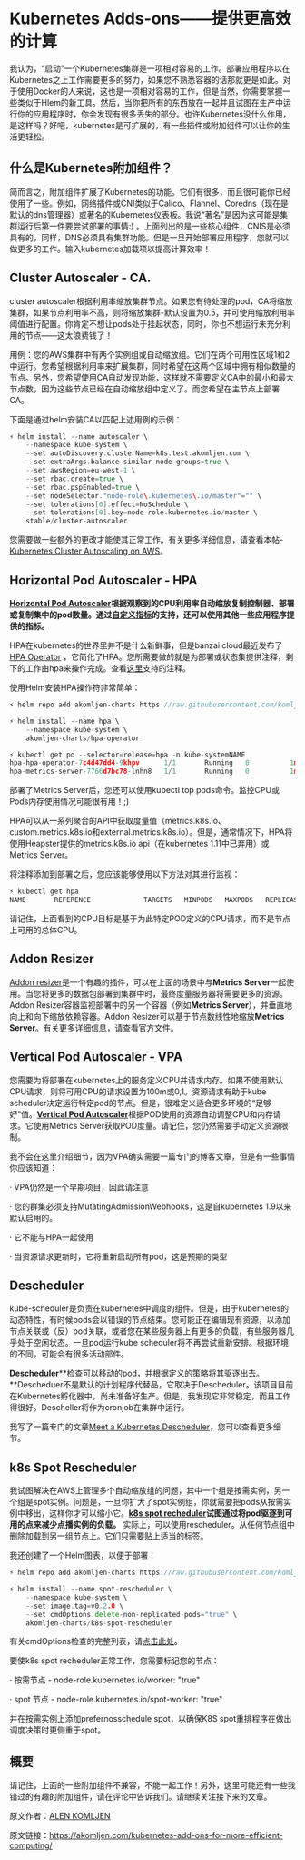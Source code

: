 # Kubernetes Adds-ons——提供更高效的计算

我认为，“启动”一个Kubernetes集群是一项相对容易的工作。部署应用程序以在Kubernetes之上工作需要更多的努力，如果您不熟悉容器的话那就更是如此。对于使用Docker的人来说，这也是一项相对容易的工作，但是当然，你需要掌握一些类似于Hlem的新工具。然后，当你把所有的东西放在一起并且试图在生产中运行你的应用程序时，你会发现有很多丢失的部分。也许Kubernetes没什么作用，是这样吗？好吧，kubernetes是可扩展的，有一些插件或附加组件可以让你的生活更轻松。 

## 什么是Kubernetes附加组件？

简而言之，附加组件扩展了Kubernetes的功能。它们有很多，而且很可能你已经使用了一些。例如，网络插件或CNI类似于Calico、Flannel、Coredns（现在是默认的dns管理器）或著名的Kubernetes仪表板。我说“著名”是因为这可能是集群运行后第一件要尝试部署的事情:) 。上面列出的是一些核心组件，CNIS是必须具有的，同样，DNS必须具有集群功能。但是一旦开始部署应用程序，您就可以做更多的工作。输入kubernetes加载项以提高计算效率！ 

## **Cluster Autoscaler - CA.**

cluster autoscaler根据利用率缩放集群节点。如果您有待处理的pod，CA将缩放集群，如果节点利用率不高，则将缩放集群-默认设置为0.5，并可使用缩放利用率阈值进行配置。你肯定不想让pods处于挂起状态，同时，你也不想运行未充分利用的节点——这太浪费钱了！

用例：您的AWS集群中有两个实例组或自动缩放组。它们在两个可用性区域1和2中运行。您希望根据利用率来扩展集群，同时希望在这两个区域中拥有相似数量的节点。另外，您希望使用CA自动发现功能，这样就不需要定义CA中的最小和最大节点数，因为这些节点已经在自动缩放组中定义了。而您希望在主节点上部署CA。 

下面是通过helm安装CA以匹配上述用例的示例： 

```go
⚡ helm install --name autoscaler \
    --namespace kube-system \
    --set autoDiscovery.clusterName=k8s.test.akomljen.com \
    --set extraArgs.balance-similar-node-groups=true \
    --set awsRegion=eu-west-1 \
    --set rbac.create=true \
    --set rbac.pspEnabled=true \
    --set nodeSelector."node-role\.kubernetes\.io/master"="" \
    --set tolerations[0].effect=NoSchedule \
    --set tolerations[0].key=node-role.kubernetes.io/master \
    stable/cluster-autoscaler
```

您需要做一些额外的更改才能使其正常工作。有关更多详细信息，请查看本帖- [Kubernetes Cluster Autoscaling on AWS](https://akomljen.com/kubernetes-cluster-autoscaling-on-aws/)。

## **Horizontal Pod Autoscaler - HPA**

 [**Horizontal Pod Autoscaler**](https://kubernetes.io/docs/tasks/run-application/horizontal-pod-autoscale/)**根据观察到的CPU利用率自动缩放复制控制器、部署或复制集中的pod数量。通过**[**自定义指标**](https://git.k8s.io/community/contributors/design-proposals/instrumentation/custom-metrics-api.md)**的支持，****还可以使用其他一些应用程序提供的指标****。** 

HPA在kubernetes的世界里并不是什么新鲜事，但是banzai cloud最近发布了[HPA Operator](https://github.com/banzaicloud/hpa-operator) ，它简化了HPA。您所需要做的就是为部署或状态集提供注释，剩下的工作由hpa来操作完成。查看[这里](https://github.com/banzaicloud/hpa-operator)支持的注释。 

使用Helm安装HPA操作符非常简单：

```go
⚡ helm repo add akomljen-charts https://raw.githubusercontent.com/komljen/helm-charts/master/charts/

⚡ helm install --name hpa \
    --namespace kube-system \
    akomljen-charts/hpa-operator

⚡ kubectl get po --selector=release=hpa -n kube-systemNAME                                  READY     STATUS    RESTARTS   AGE
hpa-hpa-operator-7c4d47dd4-9khpv      1/1       Running   0          1m
hpa-metrics-server-7766d7bc78-lnhn8   1/1       Running   0          1m
```

部署了Metrics Server后，您还可以使用kubectl top pods命令。监控CPU或Pods内存使用情况可能很有用！;)

HPA可以从一系列聚合的API中获取度量值（metrics.k8s.io、custom.metrics.k8s.io和external.metrics.k8s.io）。但是，通常情况下，HPA将使用Heapster提供的metrics.k8s.io api（在kubernetes 1.11中已弃用）或Metrics Server。

将注释添加到部署之后，您应该能够使用以下方法对其进行监视：

```go
⚡ kubectl get hpa
NAME       REFERENCE             TARGETS   MINPODS   MAXPODS   REPLICAS   AGEtest-app   Deployment/test-app   0%/70%    1         4         1          10m
```

请记住，上面看到的CPU目标是基于为此特定POD定义的CPU请求，而不是节点上可用的总体CPU。

## **Addon Resizer**

[Addon resizer](https://github.com/kubernetes/autoscaler/tree/master/addon-resizer)是一个有趣的插件，可以在上面的场景中与**Metrics Server**一起使用。当您将更多的数据包部署到集群中时，最终度量服务器将需要更多的资源。Addon Resizer容器监视部署中的另一个容器（例如**Metrics Server**），并垂直地向上和向下缩放依赖容器。Addon Resizer可以基于节点数线性地缩放**Metrics Server**。有关更多详细信息，请查看官方文件。 

## **Vertical Pod Autoscaler - VPA**

您需要为将部署在kubernetes上的服务定义CPU并请求内存。如果不使用默认CPU请求，则将可用CPU的请求设置为100m或0,1。资源请求有助于kube scheduler决定运行特定pod的节点。但是，很难定义适合更多环境的“足够好”值。[**Vertical Pod Autoscaler**](https://github.com/kubernetes/autoscaler/tree/master/vertical-pod-autoscaler)根据POD使用的资源自动调整CPU和内存请求。它使用Metrics Server获取POD度量。请记住，您仍然需要手动定义资源限制。 

我不会在这里介绍细节，因为VPA确实需要一篇专门的博客文章，但是有一些事情你应该知道：

  · VPA仍然是一个早期项目，因此请注意 

  · 您的群集必须支持MutatingAdmissionWebhooks，这是自kubernetes 1.9以来默认启用的。 

  · 它不能与HPA一起使用

  · 当资源请求更新时，它将重新启动所有pod，这是预期的类型

## **Descheduler**

kube-scheduler是负责在kubernetes中调度的组件。但是，由于kubernetes的动态特性，有时候pods会以错误的节点结束。您可能正在编辑现有资源，以添加节点关联或（反）pod关联，或者您在某些服务器上有更多的负载，有些服务器几乎处于空闲状态。一旦pod运行kube scheduler将不再尝试重新安排。根据环境的不同，可能会有很多活动部件。 

[**Descheduler**](https://github.com/kubernetes-incubator/descheduler)**检查可以移动的pod，并根据定义的策略将其驱逐出去。**Descheduer不是默认的计划程序代替品，它取决于Descheduler。该项目目前在Kubernetes孵化器中，尚未准备好生产。但是，我发现它非常稳定，而且工作得很好。Descheller将作为cronjob在集群中运行。

我写了一篇专门的文章[Meet a Kubernetes Descheduler](https://akomljen.com/meet-a-kubernetes-descheduler/)，您可以查看更多细节。

## **k8s Spot Rescheduler**

我试图解决在AWS上管理多个自动缩放组的问题，其中一个组是按需实例，另一个组是spot实例。问题是，一旦你扩大了spot实例组，你就需要把pods从按需实例中移出，这样你才可以缩小它。[**k8s spot recheduler**](https://github.com/pusher/k8s-spot-rescheduler)**试图通过将pod驱逐到可用的点来减少点播实例的负载。** 实际上，可以使用rescheduler。从任何节点组中删除加载到另一组节点上。它们只需要贴上适当的标签。

我还创建了一个Helm图表，以便于部署：

```go
⚡ helm repo add akomljen-charts https://raw.githubusercontent.com/komljen/helm-charts/master/charts/

⚡ helm install --name spot-rescheduler \
    --namespace kube-system \
    --set image.tag=v0.2.0 \
    --set cmdOptions.delete-non-replicated-pods="true" \
    akomljen-charts/k8s-spot-rescheduler
```

有关cmdOptions检查的完整列表，请[点击此处](#flags)。

要使k8s spot recheduler正常工作，您需要标记您的节点：

  · 按需节点 - node-role.kubernetes.io/worker: "true"

  · spot 节点 - node-role.kubernetes.io/spot-worker: "true"

并在按需实例上添加prefernosschedule spot，以确保K8S spot重排程序在做出调度决策时更侧重于spot。

## **概要**

请记住，上面的一些附加组件不兼容，不能一起工作！另外，这里可能还有一些我错过的有趣的附加组件，请在评论中告诉我们。请继续关注接下来的文章。

原文作者：[ALEN KOMLJEN ](https://akomljen.com/author/alen/)

原文链接：https://akomljen.com/kubernetes-add-ons-for-more-efficient-computing/
